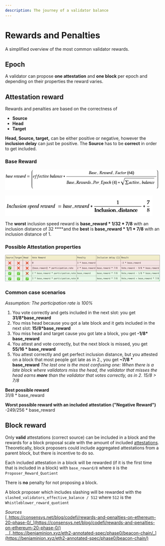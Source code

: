 ```yaml
---
description: The journey of a validator balance
---
```


# Rewards and Penalties

A simplified overview of the most common validator rewards. 

## Epoch

A validator can propose **one attestation** and **one block** per epoch and depending on their properties the reward varies.

## Attestation reward

Rewards and penalties are based on the correctness of

* **Source**
* **Head**
* **Target**

**Head, Source, target,** can be either positive or negative, however the **inclusion delay** can just be positive. The **Source** has to be **correct** in order to get included. 

### Base Reward

![](.gitbook/assets/grafik%20%2811%29.png)

![](.gitbook/assets/image%20%28195%29.png)

The **worst** inclusion speed reward is **base\_reward \* 1/32 \* 7/8** with an inclusion distance of 32 ****and the **best** is **base\_reward \* 1/1 \* 7/8** with an inclusion distance of 1.

###  **Possible Attestation properties**

![](.gitbook/assets/image%20%28207%29.png)



### **Common case scenarios**

_Assumption: The participation rate is 100%_

1. You vote correctly and gets included in the next slot: you get **31/8\*base\_reward**
2. You miss head because you got a late block and it gets included in the next slot: **15/8\*base\_reward**
3. You miss head and target cause you got late a block, you get **-1/8\* base\_reward**
4. You attest and vote correctly, but the next block is missed, you get **55/16 \* base\_reward**
5. You attest correctly and get perfect inclusion distance, but you attested on a block that most people got late as in 2., you get **~7/8 \* base\_reward**  _The last one is the most confusing one: When there is a late block where validators miss the head, the validator that misses the head earns **more** than the validator that votes correctly, as in 2.  15/8 &gt; 7/8_

**Best possible reward**  
31/8 \* base\_reward  
  
**Worst possible reward with an included attestation \("Negative Reward"\)**  
-249/256 \* base\_reward

## Block reward

Only **valid** attestations \(correct source\) can be included in a block and the rewards for a block proposal scale with the amount of included [attestations](https://kb.beaconcha.in/attestation). Theoretically, block proposers could include aggregated attestations from a parent block, but there is incentive to do so. 

Each included attestation in a block will be rewarded \(if it is the first time that is included in a block\) with `base_reward/8` where `8` is the `Proposer_Reward_Quotient` 

There is **no** penalty for not proposing a block.  
  
A block proposer which includes slashing will be rewarded with the `slashed_validators_effective_balance / 512` where `512` is the `Whistleblower_reward_quotient`





_Sources_   
[_https://consensys.net/blog/codefi/rewards-and-penalties-on-ethereum-20-phase-0/_](https://consensys.net/blog/codefi/rewards-and-penalties-on-ethereum-20-phase-0/)  
__[_https://benjaminion.xyz/eth2-annotated-spec/phase0/beacon-chain/_](https://benjaminion.xyz/eth2-annotated-spec/phase0/beacon-chain/)  


